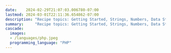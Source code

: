 ```yaml
---
date:    2024-02-29T21:07:03.006780-07:00
lastmod: 2024-03-01T22:11:36.654862-07:00
description: "Recipe topics: Getting Started, Strings, Numbers, Data Structures, Good Coding Practices, Files and I/O, Dates and Times, Data and Text Processing,…"
summary:     "Recipe topics: Getting Started, Strings, Numbers, Data Structures, Good Coding Practices, Files and I/O, Dates and Times, Data and Text Processing,…"
cascade:
  images:
  - /languages/php.jpeg
  programming_language: "PHP"
---
```

